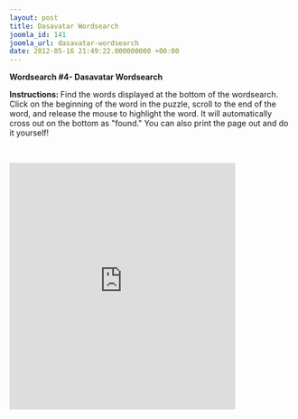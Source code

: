 ```yaml
---
layout: post
title: Dasavatar Wordsearch
joomla_id: 141
joomla_url: dasavatar-wordsearch
date: 2012-05-16 21:49:22.000000000 +00:00
---
```

<p><strong>Wordsearch #4- Dasavatar Wordsearch</strong></p>
<p><strong>Instructions:&nbsp;</strong>Find the words displayed at the bottom of the wordsearch. Click on the beginning of the word in the puzzle, scroll to the end of the word, and release the mouse to highlight the word. It will automatically cross out on the bottom as "found." You can also print the page out and do it yourself!</p>
<p>&nbsp;</p>
<div style="width: 400px; background: white; text-align: center;"><iframe src="http://www.wordsearchmaker.net/wordsearchplayer.aspx?puzzleid=4dcecc61-765a-4c98-9ce1-b58fa700ac6f&amp;w=400&amp;h=300" frameborder="0" width="400px" height="437px"><noframes><a href="http://www.wordsearchmaker.net/wordsearchplayer.aspx?puzzleid=4dcecc61-765a-4c98-9ce1-b58fa700ac6f">Free Word Search Puzzles</a></noframes></iframe></div>
